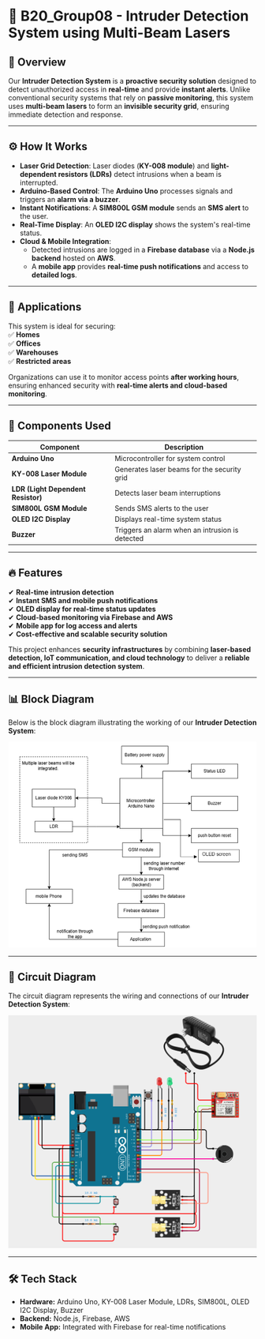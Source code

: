 # 🚀 B20_Group08 - Intruder Detection System using Multi-Beam Lasers

## 📌 Overview
Our **Intruder Detection System** is a **proactive security solution** designed to detect unauthorized access in **real-time** and provide **instant alerts**. Unlike conventional security systems that rely on **passive monitoring**, this system uses **multi-beam lasers** to form an **invisible security grid**, ensuring immediate detection and response.

---

## ⚙️ How It Works
- **Laser Grid Detection**: Laser diodes (**KY-008 module**) and **light-dependent resistors (LDRs)** detect intrusions when a beam is interrupted.  
- **Arduino-Based Control**: The **Arduino Uno** processes signals and triggers an **alarm via a buzzer**.  
- **Instant Notifications**: A **SIM800L GSM module** sends an **SMS alert** to the user.  
- **Real-Time Display**: An **OLED I2C display** shows the system's real-time status.  
- **Cloud & Mobile Integration**:  
  - Detected intrusions are logged in a **Firebase database** via a **Node.js backend** hosted on **AWS**.  
  - A **mobile app** provides **real-time push notifications** and access to **detailed logs**.  

---

## 🏢 Applications
This system is ideal for securing:  
✅ **Homes**  
✅ **Offices**  
✅ **Warehouses**  
✅ **Restricted areas**  

Organizations can use it to monitor access points **after working hours**, ensuring enhanced security with **real-time alerts and cloud-based monitoring**.  

---

## 🔩 Components Used
| Component               | Description                                |
|-------------------------|--------------------------------------------|
| **Arduino Uno**         | Microcontroller for system control         |
| **KY-008 Laser Module** | Generates laser beams for the security grid |
| **LDR (Light Dependent Resistor)** | Detects laser beam interruptions |
| **SIM800L GSM Module**  | Sends SMS alerts to the user              |
| **OLED I2C Display**    | Displays real-time system status          |
| **Buzzer**             | Triggers an alarm when an intrusion is detected |

---

## 🔥 Features
✔ **Real-time intrusion detection**  
✔ **Instant SMS and mobile push notifications**  
✔ **OLED display for real-time status updates**  
✔ **Cloud-based monitoring via Firebase and AWS**  
✔ **Mobile app for log access and alerts**  
✔ **Cost-effective and scalable security solution**  

This project enhances **security infrastructures** by combining **laser-based detection, IoT communication, and cloud technology** to deliver a **reliable and efficient intrusion detection system**.  

---

## 📊 Block Diagram
Below is the block diagram illustrating the working of our **Intruder Detection System**:  

![Block Diagram](https://github.com/IN4300-Embedded-Systems-Project/B20_Group08/blob/main/Assets/Group08_block_diagram.png)

---

## 🔌 Circuit Diagram
The circuit diagram represents the wiring and connections of our **Intruder Detection System**:  

![Circuit Diagram](https://github.com/IN4300-Embedded-Systems-Project/B20_Group08/blob/main/Assets/Group_08_circuit_diagram.png)

---

## 🛠️ Tech Stack
- **Hardware:** Arduino Uno, KY-008 Laser Module, LDRs, SIM800L, OLED I2C Display, Buzzer  
- **Backend:** Node.js, Firebase, AWS  
- **Mobile App:** Integrated with Firebase for real-time notifications  
